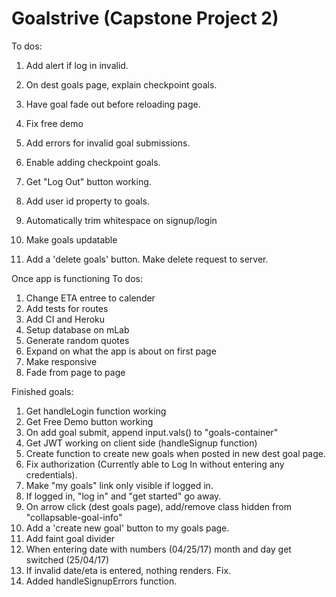 Goalstrive (Capstone Project 2)
================================

To dos:
1. Add alert if log in invalid.
1. On dest goals page, explain checkpoint goals.
1. Have goal fade out before reloading page.

1. Fix free demo
1. Add errors for invalid goal submissions.
1. Enable adding checkpoint goals.
1. Get "Log Out" button working.
1. Add user id property to goals.
1. Automatically trim whitespace on signup/login
1. Make goals updatable
1. Add a 'delete goals' button. Make delete request to server.

Once app is functioning To dos:

1. Change ETA entree to calender 
1. Add tests for routes
1. Add CI and Heroku
1. Setup database on mLab
1. Generate random quotes 
1. Expand on what the app is about on first page
1. Make responsive
1. Fade from page to page

Finished goals: 

1. Get handleLogin function working
1. Get Free Demo button working
1. On add goal submit, append input.vals() to "goals-container"
1. Get JWT working on client side (handleSignup function)
1. Create function to create new goals when posted in new dest goal page.
1. Fix authorization (Currently able to Log In without entering any credentials).
1. Make "my goals" link only visible if logged in.
1. If logged in, "log in" and "get started" go away.
1. On arrow click (dest goals page), add/remove class hidden from "collapsable-goal-info"
1. Add a 'create new goal' button to my goals page.
1. Add faint goal divider
1. When entering date with numbers (04/25/17) month and day get switched (25/04/17)
1. If invalid date/eta is entered, nothing renders. Fix.
1. Added handleSignupErrors function.